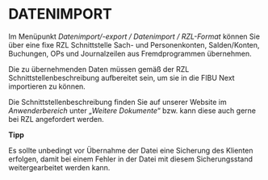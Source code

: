# DATENIMPORT


Im Menüpunkt *Datenimport/-export / Datenimport / RZL-Format* können Sie über eine fixe RZL Schnittstelle Sach- und Personenkonten, Salden/Konten, Buchungen, OPs und Journalzeilen aus Fremdprogrammen übernehmen.

Die zu übernehmenden Daten müssen gemäß der RZL Schnittstellenbeschreibung aufbereitet sein, um sie in die FIBU Next importieren zu können.

Die Schnittstellenbeschreibung finden Sie auf unserer Website im *Anwenderbereich* unter „*Weitere Dokumente*“ bzw. kann diese auch gerne bei RZL angefordert werden.


**Tipp**

Es sollte unbedingt vor Übernahme der Datei eine Sicherung des Klienten erfolgen, damit bei einem Fehler in der Datei mit diesem Sicherungsstand weitergearbeitet werden kann.
